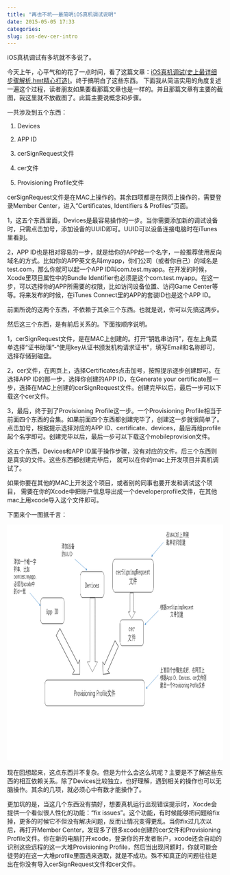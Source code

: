 ```yaml
---
title: "再也不坑——最简明iOS真机调试说明"
date: 2015-05-05 17:33
categories:
slug: ios-dev-cer-intro
---
```


iOS真机调试有多坑就不多说了。

今天上午，心平气和的花了一点时间，看了这篇文章：[iOS真机调试(史上最详细步骤解析,hmt精心打造)](http://www.it165.net/pro/html/201406/16185.html)。终于搞明白了这些东西。
下面我从简洁实用的角度复述一遍这个过程，读者朋友如果要看那篇文章也是一样的。并且那篇文章有主要的截图，我这里就不放截图了。此篇主要说概念和步骤。

一共涉及到五个东西：

1. Devices

2. APP ID

3. cerSignRequest文件

4. cer文件

5. Provisioning Profile文件


cerSignRequest文件是在MAC上操作的。其余四项都是在网页上操作的，需要登录Member Center，进入“Certificates, Identifiers & Profiles”页面。

1，这五个东西里面，Devices是最容易操作的一步。当你需要添加新的调试设备时，只需点击加号，添加设备的UUID即可。UUID可以设备连接电脑时在iTunes里看到。

2，APP ID也是相对容易的一步，就是给你的APP起一个名字，一般推荐使用反向域名的方式。比如你的APP英文名叫myapp，你们公司（或者你自己）的域名是test.com，那么你就可以起一个APP ID叫com.test.myapp。在开发的时候，Xcode里项目属性中的Bundle Identifier也必须是这个com.test.myapp。在这一步，可以选择你的APP所需要的权限，比如访问设备位置、访问Game Center等等。将来发布的时候，在iTunes Connect里的APP的套装ID也是这个APP ID。

前面所说的这两个东西，不依赖于其余三个东西。也就是说，你可以先搞这两步。

然后这三个东西，是有前后关系的。下面按顺序说明。

1，cerSignRequest文件，是在MAC上创建的。打开“钥匙串访问”，在左上角菜单选择“证书助理”-“使用key从证书颁发机构请求证书”，填写Email和名称即可，选择存储到磁盘。

2，cer文件，在网页上，选择Certificates点击加号，按照提示逐步创建即可。在选择APP ID的那一步，选择你创建的APP ID，在Generate your certificate那一步，选择在MAC上创建的cerSignRequest文件。创建完毕以后，最后一步可以下载这个cer文件。

3，最后，终于到了Provisioning Profile这一步。一个Provisioning Profile相当于前面四个东西的合集。如果前面四个东西都创建完毕了，创建这一步就很简单了。点击加号，根据提示选择对应的APP ID、certificate、devices，最后再给profile起个名字即可。创建完毕以后，最后一步可以下载这个mobileprovision文件。

这五个东西，Devices和APP ID属于操作步骤，没有对应的文件。后三个东西则是真实的文件。这些东西都创建完毕后，
就可以在你的mac上开发项目并真机调试了。

如果你要在其他的MAC上开发这个项目，或者别的同事也要开发和调试这个项目，
需要在你的Xcode中把账户信息导出成一个developerprofile文件，在其他mac上用xcode导入这个文件即可。

下面来个一图抵千言：

<img height="550px" width="800px" src="../static/images/ios-dev-cer-intro.png" />

现在回想起来，这点东西并不复杂。但是为什么会这么坑呢？主要是不了解这些东西的相互依赖关系。除了Devices比较独立，也好理解，遇到相关的操作也可以无脑操作。其余的几项，就必须心中有数才能操作了。

更加坑的是，当这几个东西没有搞好，想要真机运行出现错误提示时，Xocde会提供一个看似很人性化的功能：“fix issues”。这个功能，有时候能够把问题给fix掉，更多的时候它不但没有解决问题，反而让情况变得更乱。当你fix过几次以后，再打开Member Center，发现多了很多xcode创建的cer文件和Provisioning Profile文件。你在新的电脑打开xcode，登录你的开发者账户，xcode还会自动的识别这些远程的这一大堆Provisioning Profile，然后当出现问题时，你就可能会徒劳的在这一大堆profile里面选来选取，就是不成功。殊不知真正的问题往往是出在你没有导入cerSignRequest文件和cer文件。



